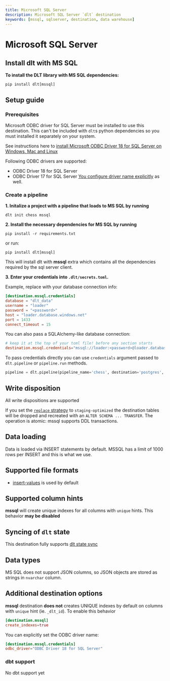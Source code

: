 ```yaml
---
title: Microsoft SQL Server
description: Microsoft SQL Server `dlt` destination
keywords: [mssql, sqlserver, destination, data warehouse]
---
```


# Microsoft SQL Server

## Install dlt with MS SQL
**To install the DLT library with MS SQL dependencies:**
```
pip install dlt[mssql]
```

## Setup guide

### Prerequisites

Microsoft ODBC driver for SQL Server must be installed to use this destination.
This can't be included with `dlt`s python dependencies so you must installed it separately on your system.

See instructions here to [install Microsoft ODBC Driver 18 for SQL Server on Windows, Mac and Linux](https://learn.microsoft.com/en-us/sql/connect/odbc/download-odbc-driver-for-sql-server?view=sql-server-ver16)

Following ODBC drivers are supported:
* ODBC Driver 18 for SQL Server
* ODBC Driver 17 for SQL Server
[You configure driver name explicitly](#additional-destination-options) as well.

### Create a pipeline

**1. Initalize a project with a pipeline that loads to MS SQL by running**
```
dlt init chess mssql
```

**2. Install the necessary dependencies for MS SQL by running**
```
pip install -r requirements.txt
```
or run:
```
pip install dlt[mssql]
```
This will install dlt with **mssql** extra which contains all the dependencies required by the sql server client.

**3. Enter your credentials into `.dlt/secrets.toml`.**

Example, replace with your database connection info:
```toml
[destination.mssql.credentials]
database = "dlt_data"
username = "loader"
password = "<password>"
host = "loader.database.windows.net"
port = 1433
connect_timeout = 15
```

You can also pass a SQLAlchemy-like database connection:
```toml
# keep it at the top of your toml file! before any section starts
destination.mssql.credentials="mssql://loader:<password>@loader.database.windows.net/dlt_data?connect_timeout=15"
```

To pass credentials directly you can use `credentials` argument passed to `dlt.pipeline` or `pipeline.run` methods.
```python
pipeline = dlt.pipeline(pipeline_name='chess', destination='postgres', dataset_name='chess_data', credentials="mssql://loader:<password>@loader.database.windows.net/dlt_data?connect_timeout=15")
```

## Write disposition
All write dispositions are supported

If you set the [`replace` strategy](../../general-usage/full-loading.md) to `staging-optimized` the destination tables will be dropped and
recreated with an `ALTER SCHEMA ... TRANSFER`. The operation is atomic: mssql supports DDL transactions.

## Data loading
Data is loaded via INSERT statements by default. MSSQL has a limit of 1000 rows per INSERT and this is what we use.

## Supported file formats
* [insert-values](../file-formats/insert-format.md) is used by default

## Supported column hints
**mssql** will create unique indexes for all columns with `unique` hints. This behavior **may be disabled**

## Syncing of `dlt` state
This destination fully supports [dlt state sync](../../general-usage/state#syncing-state-with-destination)

## Data types
MS SQL does not support JSON columns, so JSON objects are stored as strings in `nvarchar` column.

## Additional destination options
**mssql** destination **does not** creates UNIQUE indexes by default on columns with `unique` hint (ie. `_dlt_id`). To enable this behavior
```toml
[destination.mssql]
create_indexes=true
```

You can explicitly set the ODBC driver name:
```toml
[destination.mssql.credentials]
odbc_driver="ODBC Driver 18 for SQL Server"
```

### dbt support
No dbt support yet

